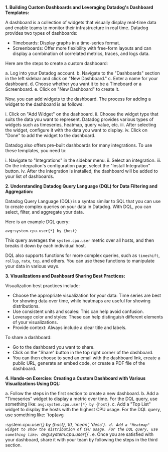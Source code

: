 **1. Building Custom Dashboards and Leveraging Datadog's Dashboard Templates:**

A dashboard is a collection of widgets that visually display real-time data and enable teams to monitor their infrastructure in real time. Datadog provides two types of dashboards:

- Timeboards: Display graphs in a time-series format.
- Screenboards: Offer more flexibility with free-form layouts and can display a combination of correlated metrics, traces, and logs data.

Here are the steps to create a custom dashboard:

a. Log into your Datadog account.
b. Navigate to the "Dashboards" section in the left sidebar and click on "New Dashboard."
c. Enter a name for your dashboard.
d. Choose whether you want it to be a Timeboard or a Screenboard.
e. Click on "New Dashboard" to create it.

Now, you can add widgets to the dashboard. The process for adding a widget to the dashboard is as follows:

i. Click on "Add Widget" on the dashboard.
ii. Choose the widget type that suits the data you want to represent. Datadog provides various types of widgets such as timeseries, heatmap, query value, etc.
iii. After selecting the widget, configure it with the data you want to display.
iv. Click on "Done" to add the widget to the dashboard.

Datadog also offers pre-built dashboards for many integrations. To use these templates, you need to:

i. Navigate to "Integrations" in the sidebar menu.
ii. Select an integration.
iii. On the integration's configuration page, select the "Install Integration" button.
iv. After the integration is installed, the dashboard will be added to your list of dashboards.

**2. Understanding Datadog Query Language (DQL) for Data Filtering and Aggregation:**

Datadog Query Language (DQL) is a syntax similar to SQL that you can use to create complex queries on your data in Datadog. With DQL, you can select, filter, and aggregate your data. 

Here is an example DQL query:

```
avg:system.cpu.user{*} by {host}
```

This query averages the `system.cpu.user` metric over all hosts, and then breaks it down by each individual host.

DQL also supports functions for more complex queries, such as `timeshift`, `rollup`, `rate`, `top`, and others. You can use these functions to manipulate your data in various ways.

**3. Visualizations and Dashboard Sharing Best Practices:**

Visualization best practices include:

- Choose the appropriate visualization for your data: Time series are best for showing data over time, while heatmaps are useful for showing distributions.
- Use consistent units and scales: This can help avoid confusion.
- Leverage color and styles: These can help distinguish different elements of your visualizations.
- Provide context: Always include a clear title and labels.

To share a dashboard:

- Go to the dashboard you want to share.
- Click on the "Share" button in the top right corner of the dashboard.
- You can then choose to send an email with the dashboard link, create a public URL, generate an embed code, or create a PDF file of the dashboard.

**4. Hands-on Exercise: Creating a Custom Dashboard with Various Visualizations Using DQL:**

a. Follow the steps in the first section to create a new dashboard.
b. Add a "Timeseries" widget to display a metric over time. For the DQL query, use something like: `avg:system.cpu.user{*} by {host}`.
c. Add a "Top List" widget to display the hosts with the highest CPU usage. For the DQL query, use something like: `top(avg

:system.cpu.user{*} by {host}, 10, 'mean', 'desc')`.
d. Add a "Heatmap" widget to show the distribution of CPU usage. For the DQL query, use something like: `avg:system.cpu.user{*}`.
e. Once you are satisfied with your dashboard, share it with your team by following the steps in the third section.